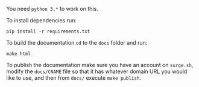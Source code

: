 You need `python 3.*` to work on this.

To install dependencies run: 

```
pip install -r requirements.txt
```

To build the documentation `cd` to the `docs` folder and run:

```
make html
```

To publish the documentation make sure you have an account on `surge.sh`, modify the `docs/CNAME` file so that it has whatever domain URL you would like to use, and then from `docs/` execute `make publish`. 